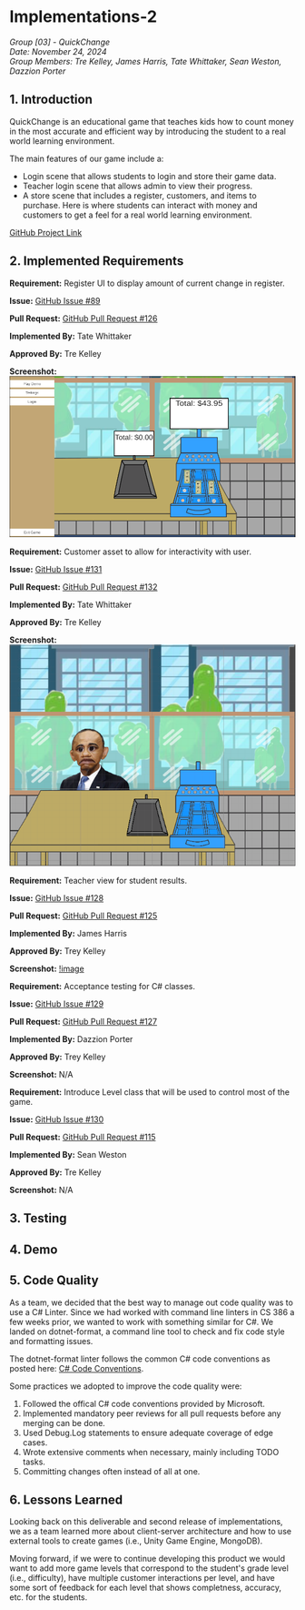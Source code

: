 # Implementations-2
*Group [03] - QuickChange*\
*Date: November 24, 2024*\
*Group Members: Tre Kelley, James Harris, Tate Whittaker, Sean Weston, Dazzion Porter*

## 1. Introduction

QuickChange is an educational game that teaches kids how to count money in the most accurate and efficient way by introducing the student to a real world learning environment.

The main features of our game include a: 

- Login scene that allows students to login and store their game data.
- Teacher login scene that allows admin to view their progress.
- A store scene that includes a register, customers, and items to purchase. Here is where students can interact with money and customers to get a feel for a real world learning environment.

[GitHub Project Link](https://github.com/James-d-Harris/QuickChange/tree/main)

## 2. Implemented Requirements
**Requirement:** Register UI to display amount of current change in register.

**Issue:** [GitHub Issue #89](https://github.com/James-d-Harris/QuickChange/issues/89)

**Pull Request:** [GitHub Pull Request #126](https://github.com/James-d-Harris/QuickChange/pull/126)

**Implemented By:** Tate Whittaker

**Approved By:** Tre Kelley

**Screenshot:** ![image](https://github.com/James-d-Harris/QuickChange/blob/d6-work/images/unityregisterUIscreenshot.png)


**Requirement:** Customer asset to allow for interactivity with user.

**Issue:** [GitHub Issue #131](https://github.com/James-d-Harris/QuickChange/issues/131)

**Pull Request:** [GitHub Pull Request #132](https://github.com/James-d-Harris/QuickChange/pull/132)

**Implemented By:** Tate Whittaker

**Approved By:** Tre Kelley

**Screenshot:** ![image](https://github.com/James-d-Harris/QuickChange/blob/d6-work/images/unityCustomerAssetScreenshot.png)


**Requirement:** Teacher view for student results.

**Issue:** [GitHub Issue #128](https://github.com/James-d-Harris/QuickChange/issues/128)

**Pull Request:** [GitHub Pull Request #125](https://github.com/James-d-Harris/QuickChange/pull/125)

**Implemented By:** James Harris

**Approved By:** Trey Kelley

**Screenshot:** [!image](https://github.com/James-d-Harris/QuickChange/blob/d6-work/images/unityTeacherView.png)


**Requirement:** Acceptance testing for C# classes.

**Issue:** [GitHub Issue #129](https://github.com/James-d-Harris/QuickChange/issues/129)

**Pull Request:** [GitHub Pull Request #127](https://github.com/James-d-Harris/QuickChange/pull/127)

**Implemented By:** Dazzion Porter

**Approved By:** Trey Kelley

**Screenshot:** N/A


**Requirement:** Introduce Level class that will be used to control most of the game.

**Issue:** [GitHub Issue #130](https://github.com/James-d-Harris/QuickChange/issues/130)

**Pull Request:** [GitHub Pull Request #115](https://github.com/James-d-Harris/QuickChange/pull/115)

**Implemented By:** Sean Weston

**Approved By:** Tre Kelley

**Screenshot:** N/A

## 3. Testing

## 4. Demo

## 5. Code Quality

As a team, we decided that the best way to manage out code quality was to use a C# Linter. Since we had worked with command line linters in CS 386 a few weeks prior, we wanted to work with something similar for C#. We landed on dotnet-format, a command line tool to check and fix code style and formatting issues.

The dotnet-format linter follows the common C# code conventions as posted here: [C# Code Conventions](https://learn.microsoft.com/en-us/dotnet/csharp/fundamentals/coding-style/coding-conventions). 

Some practices we adopted to improve the code quality were:

1. Followed the offical C# code conventions provided by Microsoft.
2. Implemented mandatory peer reviews for all pull requests before any merging can be done.
3. Used Debug.Log statements to ensure adequate coverage of edge cases.
4. Wrote extensive comments when necessary, mainly including TODO tasks.
5. Committing changes often instead of all at one.


## 6. Lessons Learned

Looking back on this deliverable and second release of implementations, we as a team learned more about client-server architecture and how to use external tools to create games (i.e., Unity Game Engine, MongoDB). 

Moving forward, if we were to continue developing this product we would want to add more game levels that correspond to the student's grade level (i.e., difficulty), have multiple customer interactions per level, and have some sort of feedback for each level that shows completness, accuracy, etc. for the students.
